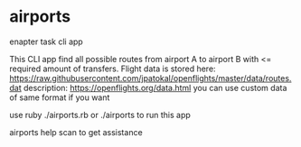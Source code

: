 # airports
enapter task cli app

This CLI app find all possible routes from airport A to airport B with <= required amount of transfers.
Flight data is stored here: https://raw.githubusercontent.com/jpatokal/openflights/master/data/routes.dat
description: https://openflights.org/data.html
you can use custom data of same format if you want

use ruby ./airports.rb or ./airports to run this app

airports help scan to get assistance
